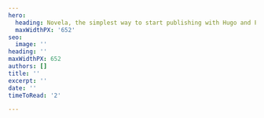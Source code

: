 ```yaml
---
hero:
  heading: Novela, the simplest way to start publishing with Hugo and Forestry.
  maxWidthPX: '652'
seo:
  image: ''
heading: ''
maxWidthPX: 652
authors: []
title: ''
excerpt: ''
date: ''
timeToRead: '2'

---
```


